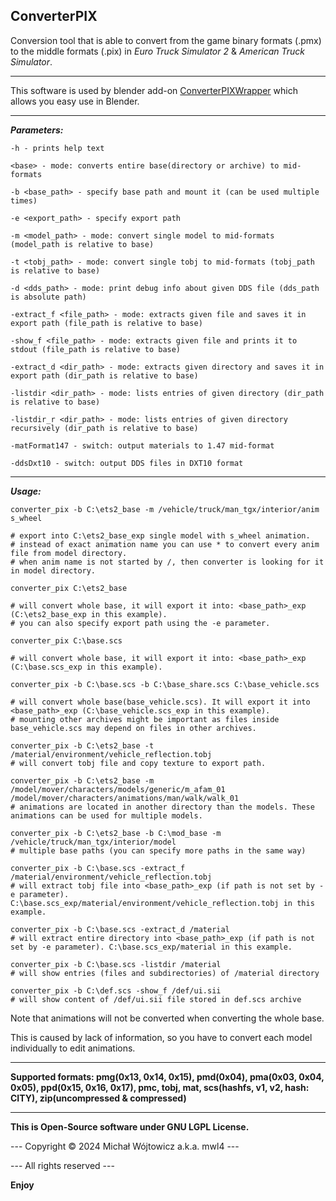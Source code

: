 **ConverterPIX**
------------

Conversion tool that is able to convert from the game binary formats (.pmx) to the middle formats (.pix) in *Euro Truck Simulator 2* & *American Truck Simulator*.


----------

This software is used by blender add-on [ConverterPIXWrapper](https://github.com/simon50keda/ConverterPIXWrapper) which allows you easy use in Blender.

----------


***Parameters:***

    -h - prints help text

    <base> - mode: converts entire base(directory or archive) to mid-formats

    -b <base_path> - specify base path and mount it (can be used multiple times)

    -e <export_path> - specify export path
    
    -m <model_path> - mode: convert single model to mid-formats (model_path is relative to base)
    
    -t <tobj_path> - mode: convert single tobj to mid-formats (tobj_path is relative to base)
    
    -d <dds_path> - mode: print debug info about given DDS file (dds_path is absolute path)

    -extract_f <file_path> - mode: extracts given file and saves it in export path (file_path is relative to base)

    -show_f <file_path> - mode: extracts given file and prints it to stdout (file_path is relative to base)

    -extract_d <dir_path> - mode: extracts given directory and saves it in export path (dir_path is relative to base)

    -listdir <dir_path> - mode: lists entries of given directory (dir_path is relative to base)

    -listdir_r <dir_path> - mode: lists entries of given directory recursively (dir_path is relative to base)

    -matFormat147 - switch: output materials to 1.47 mid-format

    -ddsDxt10 - switch: output DDS files in DXT10 format


----------
***Usage:***

    converter_pix -b C:\ets2_base -m /vehicle/truck/man_tgx/interior/anim s_wheel
    
    # export into C:\ets2_base_exp single model with s_wheel animation.
    # instead of exact animation name you can use * to convert every anim file from model directory.
    # when anim name is not started by /, then converter is looking for it in model directory.

    converter_pix C:\ets2_base
    
    # will convert whole base, it will export it into: <base_path>_exp (C:\ets2_base_exp in this example).
    # you can also specify export path using the -e parameter.

    converter_pix C:\base.scs
    
    # will convert whole base, it will export it into: <base_path>_exp (C:\base.scs_exp in this example).

    converter_pix -b C:\base.scs -b C:\base_share.scs C:\base_vehicle.scs

    # will convert whole base(base_vehicle.scs). It will export it into <base_path>_exp (C:\base_vehicle.scs_exp in this example).
    # mounting other archives might be important as files inside base_vehicle.scs may depend on files in other archives.

    converter_pix -b C:\ets2_base -t /material/environment/vehicle_reflection.tobj
    # will convert tobj file and copy texture to export path.

    converter_pix -b C:\ets2_base -m /model/mover/characters/models/generic/m_afam_01 /model/mover/characters/animations/man/walk/walk_01
    # animations are located in another directory than the models. These animations can be used for multiple models.

    converter_pix -b C:\ets2_base -b C:\mod_base -m /vehicle/truck/man_tgx/interior/model
    # multiple base paths (you can specify more paths in the same way)

    converter_pix -b C:\base.scs -extract_f /material/environment/vehicle_reflection.tobj
    # will extract tobj file into <base_path>_exp (if path is not set by -e parameter). C:\base.scs_exp/material/environment/vehicle_reflection.tobj in this example.

    converter_pix -b C:\base.scs -extract_d /material
    # will extract entire directory into <base_path>_exp (if path is not set by -e parameter). C:\base.scs_exp/material in this example.

    converter_pix -b C:\base.scs -listdir /material
    # will show entries (files and subdirectories) of /material directory

    converter_pix -b C:\def.scs -show_f /def/ui.sii
    # will show content of /def/ui.sii file stored in def.scs archive

    
Note that animations will not be converted when converting the whole base.

This is caused by lack of information, so you have to convert each model individually to edit animations.


----------

**Supported formats: pmg(0x13, 0x14, 0x15), pmd(0x04), pma(0x03, 0x04, 0x05), ppd(0x15, 0x16, 0x17), pmc, tobj, mat, scs(hashfs, v1, v2, hash: CITY), zip(uncompressed & compressed)**

----------

**This is Open-Source software under GNU LGPL License.**

--- Copyright © 2024 Michał Wójtowicz a.k.a. mwl4 ---

--- All rights reserved ---

**Enjoy**
